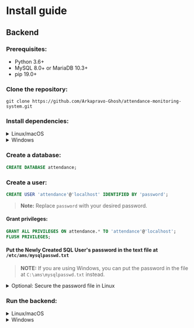 # Install guide
## Backend
### Prerequisites:
- Python 3.6+
- MySQL 8.0+ or MariaDB 10.3+
- pip 19.0+
### Clone the repository:
```
git clone https://github.com/Arkapravo-Ghosh/attendance-monitoring-system.git
```
### Install dependencies:
<details>
<summary>Linux/macOS</summary>

```bash
pip3 install -r requirements.txt
```
</details>
<details>
<summary>Windows</summary>

```powershell
py -m pip install -r requirements.txt
```
</details>

### Create a database:
```sql
CREATE DATABASE attendance;
```
### Create a user:
```sql
CREATE USER 'attendance'@'localhost' IDENTIFIED BY 'password';
```
> **Note:** Replace `password` with your desired password.
#### Grant privileges:
```sql
GRANT ALL PRIVILEGES ON attendance.* TO 'attendance'@'localhost';
FLUSH PRIVILEGES;
```
#### Put the Newly Created SQL User's password in the text file at `/etc/ams/mysqlpasswd.txt`
> **NOTE:** If you are using Windows, you can put the password in the file at `C:\ams\mysqlpasswd.txt` instead.
<details>
<summary>Optional: Secure the password file in Linux</summary>

```bash
sudo groupadd ams
sudo usermod -aG ams $USER
sudo chown root:ams /etc/ams/mysqlpasswd.txt
sudo chmod 640 /etc/ams/mysqlpasswd.txt
newgrp ams
```
> **NOTE:** Re-login to apply the changes user-wide.
</details>

### Run the backend:
<details>
<summary>Linux/macOS</summary>

```bash
python3 ./src/backend.py -h
```
</details>
<details>
<summary>Windows</summary>

```powershell
py .\src\backend.py -h
```
</details>
